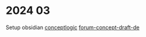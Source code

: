# 2024 03

Setup obsidian
[conceptlogic](../../topics/graph/conceptlogic/conceptlogic.md)
[forum-concept-draft-de](forum-concept-draft-de.md)
